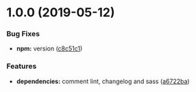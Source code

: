 <a name="1.0.0"></a>

# 1.0.0 (2019-05-12)

### Bug Fixes

- **npm:** version ([c8c51c1](https://github.com/ezequielavilagarcia/node-js-ssr-boilerplate/commit/c8c51c1))

### Features

- **dependencies:** comment lint, changelog and sass ([a6722ba](https://github.com/ezequielavilagarcia/node-js-ssr-boilerplate/commit/a6722ba))
